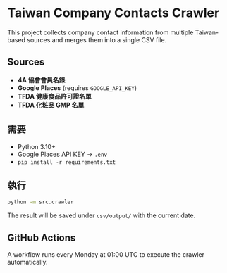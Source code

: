 # Taiwan Company Contacts Crawler

This project collects company contact information from multiple Taiwan-based sources and merges them into a single CSV file.

## Sources
- **4A 協會會員名錄**
- **Google Places** (requires `GOOGLE_API_KEY`)
- **TFDA 健康食品許可證名單**
- **TFDA 化粧品 GMP 名單**

## 需要
* Python 3.10+
* Google Places API KEY → `.env`
* `pip install -r requirements.txt`

## 執行
```bash
python -m src.crawler
```

The result will be saved under `csv/output/` with the current date.

## GitHub Actions
A workflow runs every Monday at 01:00 UTC to execute the crawler automatically.
